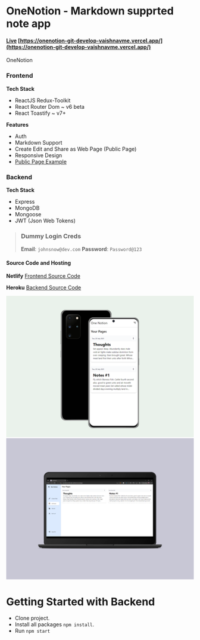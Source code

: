 # OneNotion - Markdown supprted note app

#### [Live](https://onenotion-git-develop-vaishnavme.vercel.app/)  [https://onenotion-git-develop-vaishnavme.vercel.app/](https://onenotion-git-develop-vaishnavme.vercel.app/)

OneNotion

### Frontend

**Tech Stack**
- ReactJS Redux-Toolkit
- React Router Dom ~ v6 beta
- React Toastify ~ v7+

**Features**
- Auth
- Markdown Support
- Create Edit and Share as Web Page (Public Page)
- Responsive Design
- [Public Page Example](https://onenotion-git-develop-vaishnavme.vercel.app/public/60f6f0d0eb934a0015969feb)

### Backend

**Tech Stack**
- Express
- MongoDB
- Mongoose
- JWT (Json Web Tokens)

> ### Dummy Login Creds
>
> **Email**: `johnsnow@dev.com`
> **Password**: `Password@123`


#### Source Code and Hosting

**Netlify**
[Frontend Source Code](https://github.com/vaishnavme/onenotion-frontend/tree/develop)

**Heroku**
[Backend Source Code](https://github.com/vaishnavme/onenotion-backend/tree/develop)

![Mobile](https://github.com/vaishnavme/onenotion-frontend/blob/develop/template/mobile.png)
![Desktop](https://github.com/vaishnavme/onenotion-frontend/blob/develop/template/desktop.png)

# Getting Started with Backend

- Clone project.
- Install all packages `npm install`.
- Run `npm start`



